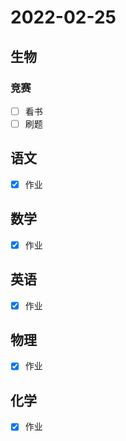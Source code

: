 # **2022-02-25**

## 生物
### 竞赛
- [ ] 看书
- [ ] 刷题

## 语文
- [x] 作业

## 数学
- [x] 作业

## 英语
- [x] 作业

## 物理
- [x] 作业

## 化学
- [x] 作业
